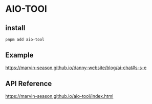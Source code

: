 # AIO-TOOl

## install

```shell
pnpm add aio-tool
```

## Example
https://marvin-season.github.io/danny-website/blog/ai-chat#s-s-e

## API Reference
https://marvin-season.github.io/aio-tool/index.html
